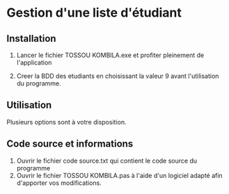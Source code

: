 # Gestion d'une liste d'étudiant


	
## Installation


1. Lancer le fichier TOSSOU KOMBILA.exe et profiter pleinement de l'application

2. Creer la BDD des etudiants en choisissant la valeur 9 avant l'utilisation du programme.

## Utilisation

Plusieurs options sont à votre disposition.

## Code source et informations

1. Ouvrir le fichier code source.txt qui contient le code source du programme
2. Ouvrir le fichier TOSSOU KOMBILA.pas à l'aide d'un logiciel adapté afin 
d'apporter vos modifications.

